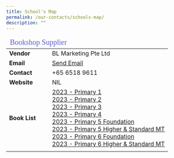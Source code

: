 ```yaml
---
title: School's Map
permalink: /our-contacts/schools-map/
description: ""
---
```

<table>
	<thead>
		<tr><td style="font-family:impact; font-size:20px; color:rgb(94,94,207)" colspan="3">Bookshop Supplier</td></tr>
	</thead>
	<tbody>
		<tr>
			<td width=100 style="font-weight:bold">Vendor</td>
			<td>BL Marketing Pte Ltd</td>
		</tr>
		<tr>
			<td style="font-weight:bold">Email</td>
			<td><a target="_blank" href="mailto:sales@blmarketing.sg">Send Email</a></td>
		</tr>
		<tr>
			<td style="font-weight:bold">Contact</td>
			<td>+65 6518 9611</td>
		</tr>
		<tr>
			<td style="font-weight:bold">Website</td>
			<td>NIL</td>
		</tr>
		<tr>
			<td style="font-weight:bold">Book List</td>
			<td><a href="/files/General/Booklist/2023_PPS_P1_Booklist.pdf" target="_blank">2023 - Primary 1 </a><br>
				<a href="/files/General/Booklist/2023_PPS_P2_Booklist.pdf" target="_blank">2023 - Primary 2 </a><br>
				<a href="/files/General/Booklist/2023_PPS_P3_Booklist.pdf" target="_blank">2023 - Primary 3 </a><br>
				<a href="/files/General/Booklist/2023_PPS_P4_Booklist.pdf" target="_blank">2023 - Primary 4 </a><br>
				<a href="/files/General/Booklist/2023_PPS_P5Foundation_Booklist.pdf" target="_blank">2023 - Primary 5 Foundation </a><br>
				<a href="/files/General/Booklist/2023_PPS_P5HigherStdMT_Booklist.pdf" target="_blank">2023 - Primary 5 Higher & Standard MT </a><br>
				<a href="/files/General/Booklist/2023_PPS_P6Foundation_Booklist.pdf" target="_blank">2023 - Primary 6 Foundation </a><br>
				<a href="/files/General/Booklist/2023_PPS_P6HigherStdMT_Booklist.pdf" target="_blank">2023 - Primary 6 Higher & Standard MT </a><br>
			</td>
		<tr><td></td></tr>
	</tbody>
</table>